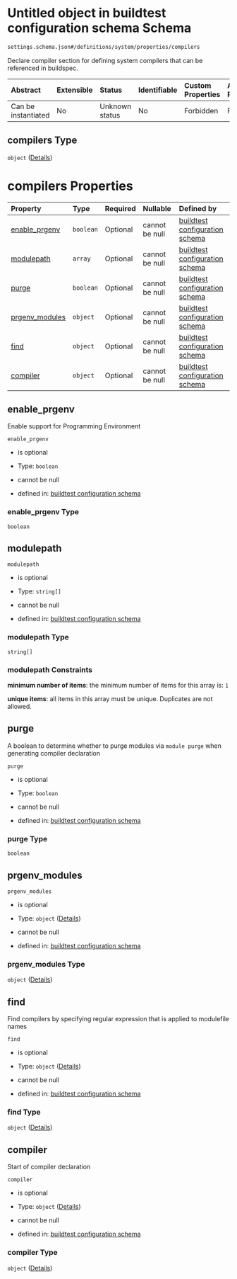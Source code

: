 # Untitled object in buildtest configuration schema Schema

```txt
settings.schema.json#/definitions/system/properties/compilers
```

Declare compiler section for defining system compilers that can be referenced in buildspec.

| Abstract            | Extensible | Status         | Identifiable | Custom Properties | Additional Properties | Access Restrictions | Defined In                                                                   |
| :------------------ | :--------- | :------------- | :----------- | :---------------- | :-------------------- | :------------------ | :--------------------------------------------------------------------------- |
| Can be instantiated | No         | Unknown status | No           | Forbidden         | Forbidden             | none                | [settings.schema.json\*](../out/settings.schema.json "open original schema") |

## compilers Type

`object` ([Details](settings-definitions-system-properties-compilers.md))

# compilers Properties

| Property                           | Type      | Required | Nullable       | Defined by                                                                                                                                                                                                |
| :--------------------------------- | :-------- | :------- | :------------- | :-------------------------------------------------------------------------------------------------------------------------------------------------------------------------------------------------------- |
| [enable\_prgenv](#enable_prgenv)   | `boolean` | Optional | cannot be null | [buildtest configuration schema](settings-definitions-system-properties-compilers-properties-enable_prgenv.md "settings.schema.json#/definitions/system/properties/compilers/properties/enable_prgenv")   |
| [modulepath](#modulepath)          | `array`   | Optional | cannot be null | [buildtest configuration schema](definitions-definitions-list_of_strings.md "settings.schema.json#/definitions/system/properties/compilers/properties/modulepath")                                        |
| [purge](#purge)                    | `boolean` | Optional | cannot be null | [buildtest configuration schema](settings-definitions-system-properties-compilers-properties-purge.md "settings.schema.json#/definitions/system/properties/compilers/properties/purge")                   |
| [prgenv\_modules](#prgenv_modules) | `object`  | Optional | cannot be null | [buildtest configuration schema](settings-definitions-system-properties-compilers-properties-prgenv_modules.md "settings.schema.json#/definitions/system/properties/compilers/properties/prgenv_modules") |
| [find](#find)                      | `object`  | Optional | cannot be null | [buildtest configuration schema](settings-definitions-system-properties-compilers-properties-find.md "settings.schema.json#/definitions/system/properties/compilers/properties/find")                     |
| [compiler](#compiler)              | `object`  | Optional | cannot be null | [buildtest configuration schema](settings-definitions-system-properties-compilers-properties-compiler.md "settings.schema.json#/definitions/system/properties/compilers/properties/compiler")             |

## enable\_prgenv

Enable support for Programming Environment

`enable_prgenv`

*   is optional

*   Type: `boolean`

*   cannot be null

*   defined in: [buildtest configuration schema](settings-definitions-system-properties-compilers-properties-enable_prgenv.md "settings.schema.json#/definitions/system/properties/compilers/properties/enable_prgenv")

### enable\_prgenv Type

`boolean`

## modulepath



`modulepath`

*   is optional

*   Type: `string[]`

*   cannot be null

*   defined in: [buildtest configuration schema](definitions-definitions-list_of_strings.md "settings.schema.json#/definitions/system/properties/compilers/properties/modulepath")

### modulepath Type

`string[]`

### modulepath Constraints

**minimum number of items**: the minimum number of items for this array is: `1`

**unique items**: all items in this array must be unique. Duplicates are not allowed.

## purge

A boolean to determine whether to purge modules via `module purge` when generating compiler declaration

`purge`

*   is optional

*   Type: `boolean`

*   cannot be null

*   defined in: [buildtest configuration schema](settings-definitions-system-properties-compilers-properties-purge.md "settings.schema.json#/definitions/system/properties/compilers/properties/purge")

### purge Type

`boolean`

## prgenv\_modules



`prgenv_modules`

*   is optional

*   Type: `object` ([Details](settings-definitions-system-properties-compilers-properties-prgenv_modules.md))

*   cannot be null

*   defined in: [buildtest configuration schema](settings-definitions-system-properties-compilers-properties-prgenv_modules.md "settings.schema.json#/definitions/system/properties/compilers/properties/prgenv_modules")

### prgenv\_modules Type

`object` ([Details](settings-definitions-system-properties-compilers-properties-prgenv_modules.md))

## find

Find compilers by specifying regular expression that is applied to modulefile names

`find`

*   is optional

*   Type: `object` ([Details](settings-definitions-system-properties-compilers-properties-find.md))

*   cannot be null

*   defined in: [buildtest configuration schema](settings-definitions-system-properties-compilers-properties-find.md "settings.schema.json#/definitions/system/properties/compilers/properties/find")

### find Type

`object` ([Details](settings-definitions-system-properties-compilers-properties-find.md))

## compiler

Start of compiler declaration

`compiler`

*   is optional

*   Type: `object` ([Details](settings-definitions-system-properties-compilers-properties-compiler.md))

*   cannot be null

*   defined in: [buildtest configuration schema](settings-definitions-system-properties-compilers-properties-compiler.md "settings.schema.json#/definitions/system/properties/compilers/properties/compiler")

### compiler Type

`object` ([Details](settings-definitions-system-properties-compilers-properties-compiler.md))
